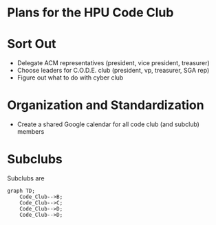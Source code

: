 # Plans for the HPU Code Club

# Sort Out
- Delegate ACM representatives (president, vice president, treasurer)
- Choose leaders for C.O.D.E. club (president, vp, treasurer, SGA rep)
- Figure out what to do with cyber club

# Organization and Standardization
- Create a shared Google calendar for all code club (and subclub) members


# Subclubs
Subclubs are 

```mermaid
graph TD;
    Code_Club-->B;
    Code_Club-->C;
    Code_Club-->D;
    Code_Club-->D;
```
